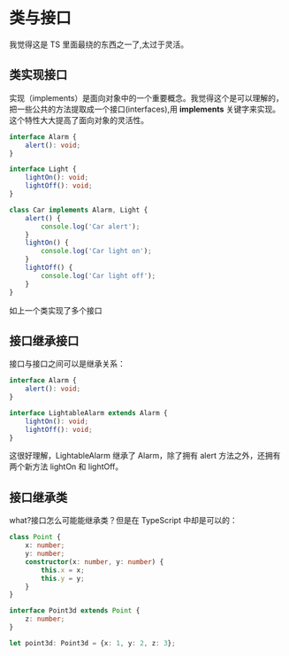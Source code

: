 # 类与接口

我觉得这是 TS 里面最绕的东西之一了,太过于灵活。

## 类实现接口
实现（implements）是面向对象中的一个重要概念。我觉得这个是可以理解的，把一些公共的方法提取成一个接口(interfaces),用 **implements** 关键字来实现。这个特性大大提高了面向对象的灵活性。

```ts
interface Alarm {
    alert(): void;
}

interface Light {
    lightOn(): void;
    lightOff(): void;
}

class Car implements Alarm, Light {
    alert() {
        console.log('Car alert');
    }
    lightOn() {
        console.log('Car light on');
    }
    lightOff() {
        console.log('Car light off');
    }
}
```

如上一个类实现了多个接口

## 接口继承接口

接口与接口之间可以是继承关系：

```ts
interface Alarm {
    alert(): void;
}

interface LightableAlarm extends Alarm {
    lightOn(): void;
    lightOff(): void;
}
```

这很好理解，LightableAlarm 继承了 Alarm，除了拥有 alert 方法之外，还拥有两个新方法 lightOn 和 lightOff。

## 接口继承类

what?接口怎么可能能继承类？但是在 TypeScript 中却是可以的：

```ts
class Point {
    x: number;
    y: number;
    constructor(x: number, y: number) {
        this.x = x;
        this.y = y;
    }
}

interface Point3d extends Point {
    z: number;
}

let point3d: Point3d = {x: 1, y: 2, z: 3};
```
